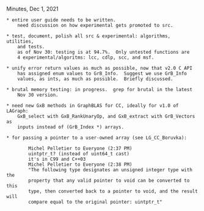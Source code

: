 
Minutes, Dec 1, 2021

    * entire user guide needs to be written.
        need discussion on how experimental gets promoted to src.

    * test, document, polish all src & experimental: algorithms, utilities,
        and tests.
        as of Nov 30: testing is at 94.7%.  Only untested functions are
        4 experimental/algoritms: lcc, cdlp, scc, and msf.

    * unify error return values as much as possible, now that v2.0 C API
        has assigned enum values to GrB_Info.  Suggest we use GrB_Info
        values, as ints, as much as possible.  Briefly discussed.

    * brutal memory testing: in progress.  grep for brutal in the latest
        Nov 30 version.

    * need new GxB methods in GraphBLAS for CC, ideally for v1.0 of LAGraph:
        GxB_select with GxB_RankUnaryOp, and GxB_extract with GrB_Vectors as
        inputs instead of (GrB_Index *) arrays.

    * for passing a pointer to a user-owned array (see LG_CC_Boruvka):

            Michel Pelletier to Everyone (2:37 PM)
            uintptr_t? (instead of uint64_t cast)
            it's in C99 and C++03
            Michel Pelletier to Everyone (2:38 PM)
            "The following type designates an unsigned integer type with the
            property that any valid pointer to void can be converted to this
            type, then converted back to a pointer to void, and the result will
            compare equal to the original pointer: uintptr_t"

